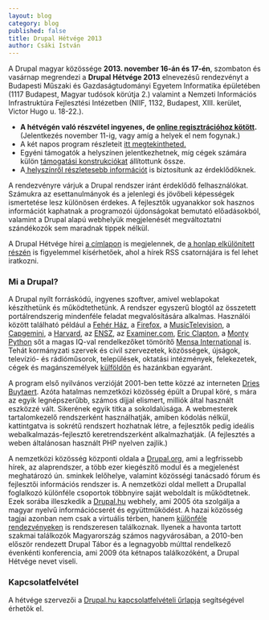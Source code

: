 ```yaml
---
layout: blog
category: blog
published: false
title: Drupal Hétvége 2013
author: Csáki István
---
```


A Drupal magyar közössége **2013. november 16-án és 17-én**, szombaton és vasárnap megrendezi a **Drupal Hétvége 2013** elnevezésű rendezvényt a Budapesti Műszaki és Gazdaságtudományi Egyetem Informatika épületében (1117 Budapest, Magyar tudósok körútja 2.) valamint a Nemzeti Információs Infrastruktúra Fejlesztési Intézetben (NIIF, 1132, Budapest, XIII. kerület, Victor Hugo u. 18-22.).

*   **A hétvégén való részvétel ingyenes, de [online regisztrációhoz kötött](http://drupal.hu/konferencia/2013/jelentkezes).** (Jelentkezés november 11-ig, vagy amíg a helyek el nem fogynak.)
*   A két napos program részleteit [itt megtekintheted.](/konferencia/2013/program)
*   Egyéni támogatók a helyszínen jelentkezhetnek, míg cégek számára külön [támogatási konstrukciókat](http://drupal.hu/konferencia/2013/tamogatoknak) állítottunk össze.
*   A[ helyszínről részletesebb információt](/konferencia/2013/helyszin) is biztosítunk az érdeklődőknek.
<!--break-->
A rendezvényre várjuk a Drupal rendszer iránt érdeklődő felhasználókat. Számukra az esettanulmányok és a jelenlegi és jövőbeli képességek ismertetése lesz különösen érdekes. A fejlesztők ugyanakkor sok hasznos információt kaphatnak a programozói újdonságokat bemutató előadásokból, valamint a Drupal alapú webhelyük megjelenését megváltoztatni szándékozók sem maradnak tippek nélkül. 

A Drupal Hétvége hírei [a címlapon](http://drupal.hu) is megjelennek, de [a honlap elkülönített részén](http://drupal.hu/konferencia/hirek) is figyelemmel kísérhetőek, ahol a hírek RSS csatornájára is fel lehet iratkozni.

### Mi a Drupal?

A Drupal nyílt forráskódú, ingyenes szoftver, amivel weblapokat készíthetünk és működtethetünk. A rendszer egyszerű blogtól az összetett portálrendszerig mindenféle feladat megvalósítására alkalmas. Használói között található például a [Fehér Ház](http://www.whitehouse.gov/), a [Firefox](http://www.spreadfirefox.com/), a [MusicTelevision](http://www.mtv.co.uk/), a [Capgemini](http://buytaert.net/capgemini-promoting-and-using-drupal), a [Harvard](http://cyber.law.harvard.edu/), az [ENSZ](http://www.wfp.org/), az [Examiner.com](http://www.examiner.com/), [Eric Clapton](http://www.ericclapton.com/), a [Monty Python](http://pythonline.com/) sőt a magas IQ-val rendelkezőket tömörítő [Mensa International](http://www.mensa.org/) is. Tehát kormányzati szervek és civil szervezetek, közösségek, újságok, televízió- és rádióműsorok, települések, oktatási intézmények, felekezetek, cégek és magánszemélyek [külföldön](http://buytaert.net/tag/drupal-sites "Drupal oldalak listája Dries Buytaert blogjában") és hazánkban egyaránt. 

A program első nyilvános verzióját 2001-ben tette közzé az interneten [Dries Buytaert](http://buytaert.net/). Azóta hatalmas nemzetközi közösség épült a Drupal köré, s mára az egyik legnépszerűbb, számos díjjal elismert, milliók által használt eszközzé vált. Sikerének egyik titka a sokoldalúsága. A webmesterek tartalomkezelő rendszerként használhatják, amiben kódolás nélkül, kattintgatva is sokrétű rendszert hozhatnak létre, a fejlesztők pedig ideális webalkalmazás-fejlesztő keretrendszerként alkalmazhatják. (A fejlesztés a weben általánosan használt PHP nyelven zajlik.)

A nemzetközi közösség központi oldala a [Drupal.org](http://drupal.org), ami a legfrissebb hírek, az alaprendszer, a több ezer kiegészítő modul és a megjelenést meghatározó ún. sminkek lelőhelye, valamint közösségi tanácsadó fórum és fejlesztői információs rendszer is. A nemzetközi oldal mellett a Drupallal foglalkozó különféle csoportok többnyire saját weboldalt is működtetnek. Ezek sorába illeszkedik a [Drupal.hu](http://drupal.hu) webhely, ami 2005 óta szolgálja a magyar nyelvű információcserét és együttműködést. A hazai közösség tagjai azonban nem csak a virtuális térben, hanem [különféle rendezvényeken](http://drupal.hu/esemenyek) is rendszeresen találkoznak. Ilyenek a havonta tartott szakmai találkozók Magyarország számos nagyvárosában, a 2010-ben először rendezett Drupal Tábor és a legnagyobb múlttal rendelkező évenkénti konferencia, ami 2009 óta kétnapos találkozóként, a Drupal Hétvége nevet viseli. 

### Kapcsolatfelvétel

A hétvége szervezői a [Drupal.hu kapcsolatfelvételi űrlapja](/kapcsolat) segítségével érhetők el.